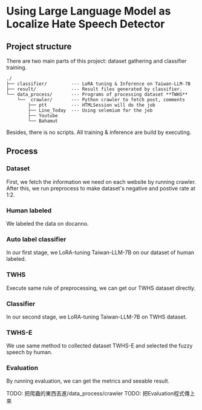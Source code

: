 # Using Large Language Model as Localize Hate Speech Detector

## Project structure
There are two main parts of this project: dataset gathering and classifier training.
```
./
├── classifier/         --- LoRA tuning & Inference on Taiwan-LLM-7B 
├── result/             --- Result files generated by classifier.
└── data_process/       --- Programs of processing dataset **TWHS**
    └──  crawler/       --- Python crawler to fetch post, comments
        ├── ptt         --- HTMLSession will do the job
        ├── Line_Today  --- Using selemium for the job
        ├── Youtube
        └── Bahamut
```
Besides, there is no scripts. All training & inference are build by executing.

## Process
### Dataset 
First, we fetch the information we need on each website by running crawler. 
After this, we run preprocess to make dataset's negative and postive rate at 1:2.
### Human labeled
We labeled the data on docanno.
### Auto label classifier
In our first stage, we LoRA-tuning Taiwan-LLM-7B on our dataset of human labeled.
### TWHS
Execute same rule of preprocessing, we can get our TWHS dataset directly.
### Classifier
In our second stage, we LoRA-tuning Taiwan-LLM-7B on TWHS dataset.
### TWHS-E
We use same method to collected dataset TWHS-E and selected the fuzzy speech by human.
### Evaluation
By running evaluation, we can get the metrics and seeable result.

TODO: 把爬蟲的東西丟進/data_process/crawler
TODO: 把Evaluation程式傳上來